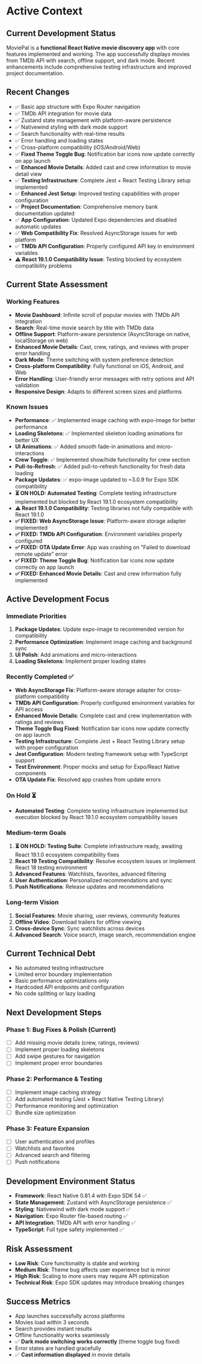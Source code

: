 # Active Context

## Current Development Status

MoviePal is a **functional React Native movie discovery app** with core features implemented and working. The app successfully displays movies from TMDb API with search, offline support, and dark mode. Recent enhancements include comprehensive testing infrastructure and improved project documentation.

## Recent Changes

- ✅ Basic app structure with Expo Router navigation
- ✅ TMDb API integration for movie data
- ✅ Zustand state management with platform-aware persistence
- ✅ Nativewind styling with dark mode support
- ✅ Search functionality with real-time results
- ✅ Error handling and loading states
- ✅ Cross-platform compatibility (iOS/Android/Web)
- ✅ **Fixed Theme Toggle Bug**: Notification bar icons now update correctly on app launch
- ✅ **Enhanced Movie Details**: Added cast and crew information to movie detail view
- ✅ **Testing Infrastructure**: Complete Jest + React Testing Library setup implemented
- ✅ **Enhanced Jest Setup**: Improved testing capabilities with proper configuration
- ✅ **Project Documentation**: Comprehensive memory bank documentation updated
- ✅ **App Configuration**: Updated Expo dependencies and disabled automatic updates
- ✅ **Web Compatibility Fix**: Resolved AsyncStorage issues for web platform
- ✅ **TMDb API Configuration**: Properly configured API key in environment variables
- ⚠️ **React 19.1.0 Compatibility Issue**: Testing blocked by ecosystem compatibility problems

## Current State Assessment

### Working Features

- **Movie Dashboard**: Infinite scroll of popular movies with TMDb API integration
- **Search**: Real-time movie search by title with TMDb data
- **Offline Support**: Platform-aware persistence (AsyncStorage on native, localStorage on web)
- **Enhanced Movie Details**: Cast, crew, ratings, and reviews with proper error handling
- **Dark Mode**: Theme switching with system preference detection
- **Cross-platform Compatibility**: Fully functional on iOS, Android, and Web
- **Error Handling**: User-friendly error messages with retry options and API validation
- **Responsive Design**: Adapts to different screen sizes and platforms

### Known Issues

- **Performance**: ✅ Implemented image caching with expo-image for better performance
- **Loading Skeletons**: ✅ Implemented skeleton loading animations for better UX
- **UI Animations**: ✅ Added smooth fade-in animations and micro-interactions
- **Crew Toggle**: ✅ Implemented show/hide functionality for crew section
- **Pull-to-Refresh**: ✅ Added pull-to-refresh functionality for fresh data loading
- **Package Updates**: ✅ expo-image updated to ~3.0.9 for Expo SDK compatibility
- **⏳ ON HOLD: Automated Testing**: Complete testing infrastructure implemented but blocked by React 19.1.0 ecosystem compatibility
- **⚠️ React 19.1.0 Compatibility**: Testing libraries not fully compatible with React 19.1.0
- **✅ FIXED: Web AsyncStorage Issue**: Platform-aware storage adapter implemented
- **✅ FIXED: TMDb API Configuration**: Environment variables properly configured
- **✅ FIXED: OTA Update Error**: App was crashing on "Failed to download remote update" error
- **✅ FIXED: Theme Toggle Bug**: Notification bar icons now update correctly on app launch
- **✅ FIXED: Enhanced Movie Details**: Cast and crew information fully implemented

## Active Development Focus

### Immediate Priorities

1. **Package Updates**: Update expo-image to recommended version for compatibility
2. **Performance Optimization**: Implement image caching and background sync
3. **UI Polish**: Add animations and micro-interactions
4. **Loading Skeletons**: Implement proper loading states

### Recently Completed ✅

- **Web AsyncStorage Fix**: Platform-aware storage adapter for cross-platform compatibility
- **TMDb API Configuration**: Properly configured environment variables for API access
- **Enhanced Movie Details**: Complete cast and crew implementation with ratings and reviews
- **Theme Toggle Bug Fixed**: Notification bar icons now update correctly on app launch
- **Testing Infrastructure**: Complete Jest + React Testing Library setup with proper configuration
- **Jest Configuration**: Modern testing framework setup with TypeScript support
- **Test Environment**: Proper mocks and setup for Expo/React Native components
- **OTA Update Fix**: Resolved app crashes from update errors

### On Hold ⏳

- **Automated Testing**: Complete testing infrastructure implemented but execution blocked by React 19.1.0 ecosystem compatibility issues

### Medium-term Goals

1. **⏳ ON HOLD: Testing Suite**: Complete infrastructure ready, awaiting React 19.1.0 ecosystem compatibility fixes
2. **React 19 Testing Compatibility**: Resolve ecosystem issues or implement React 18 testing environment
3. **Advanced Features**: Watchlists, favorites, advanced filtering
4. **User Authentication**: Personalized recommendations and sync
5. **Push Notifications**: Release updates and recommendations

### Long-term Vision

1. **Social Features**: Movie sharing, user reviews, community features
2. **Offline Video**: Download trailers for offline viewing
3. **Cross-device Sync**: Sync watchlists across devices
4. **Advanced Search**: Voice search, image search, recommendation engine

## Current Technical Debt

- No automated testing infrastructure
- Limited error boundary implementation
- Basic performance optimizations only
- Hardcoded API endpoints and configuration
- No code splitting or lazy loading

## Next Development Steps

### Phase 1: Bug Fixes & Polish (Current)

- [ ] Add missing movie details (crew, ratings, reviews)
- [ ] Implement proper loading skeletons
- [ ] Add swipe gestures for navigation
- [ ] Implement proper error boundaries

### Phase 2: Performance & Testing

- [ ] Implement image caching strategy
- [ ] Add automated testing (Jest + React Native Testing Library)
- [ ] Performance monitoring and optimization
- [ ] Bundle size optimization

### Phase 3: Feature Expansion

- [ ] User authentication and profiles
- [ ] Watchlists and favorites
- [ ] Advanced search and filtering
- [ ] Push notifications

## Development Environment Status

- **Framework**: React Native 0.81.4 with Expo SDK 54 ✅
- **State Management**: Zustand with AsyncStorage persistence ✅
- **Styling**: Nativewind with dark mode support ✅
- **Navigation**: Expo Router file-based routing ✅
- **API Integration**: TMDb API with error handling ✅
- **TypeScript**: Full type safety implemented ✅

## Risk Assessment

- **Low Risk**: Core functionality is stable and working
- **Medium Risk**: Theme bug affects user experience but is minor
- **High Risk**: Scaling to more users may require API optimization
- **Technical Risk**: Expo SDK updates may introduce breaking changes

## Success Metrics

- App launches successfully across platforms
- Movies load within 3 seconds
- Search provides instant results
- Offline functionality works seamlessly
- ✅ **Dark mode switching works correctly** (theme toggle bug fixed)
- Error states are handled gracefully
- ✅ **Cast information displayed** in movie details
